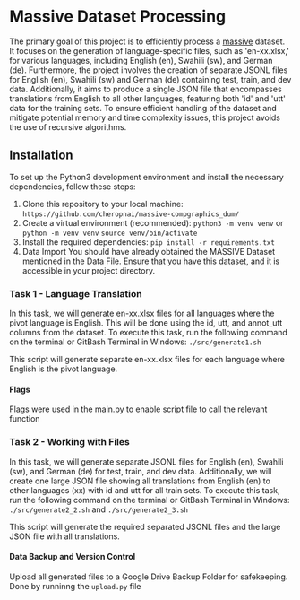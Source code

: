 # Massive Dataset Processing
The primary goal of this project is to efficiently process a [massive](https://huggingface.co/datasets/AmazonScience/massive) dataset. It focuses on the generation of language-specific files, such as 'en-xx.xlsx,' for various languages, including English (en), Swahili (sw), and German (de). Furthermore, the project involves the creation of separate JSONL files for English (en), Swahili (sw) and German (de) containing test, train, and dev data. Additionally, it aims to produce a single JSON file that encompasses translations from English to all other languages, featuring both 'id' and 'utt' data for the training sets. To ensure efficient handling of the dataset and mitigate potential memory and time complexity issues, this project avoids the use of recursive algorithms.

## Installation
To set up the Python3 development environment and install the necessary dependencies, follow these steps:

1. Clone this repository to your local machine:
```https://github.com/cheropnai/massive-compgraphics_dum/```
2. Create a virtual environment (recommended):
```python3 -m venv venv``` or ```python -m venv venv``` 
```source venv/bin/activate```
3. Install the required dependencies:
```pip install -r requirements.txt```
4. Data Import
You should have already obtained the MASSIVE Dataset mentioned in the Data File. Ensure that you have this dataset, and it is accessible in your project directory.
### Task 1 - Language Translation
In this task, we will generate en-xx.xlsx files for all languages where the pivot language is English. This will be done using the id, utt, and annot_utt columns from the dataset.
To execute this task, run the following command on the terminal or GitBash Terminal in Windows:
```./src/generate1.sh```

This script will generate separate en-xx.xlsx files for each language where English is the pivot language.

#### Flags
Flags were used in the main.py to enable script file to call the relevant function

### Task 2 - Working with Files
In this task, we will generate separate JSONL files for English (en), Swahili (sw), and German (de) for test, train, and dev data. Additionally, we will create one large JSON file showing all translations from English (en) to other languages (xx) with id and utt for all train sets.
To execute this task, run the following command on the terminal or GitBash Terminal in Windows:
```./src/generate2_2.sh``` and ```./src/generate2_3.sh```

This script will generate the required separated JSONL files and the large JSON file with all translations.

#### Data Backup and Version Control
Upload all generated files to a Google Drive Backup Folder for safekeeping. Done by runninng the ```upload.py``` file
